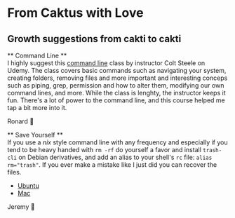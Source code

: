 # From Caktus with Love

## Growth suggestions from cakti to cakti

** Command Line ** <br>
I highly suggest this [command line](https://www.udemy.com/course/the-linux-command-line-bootcamp/) class by instructor Colt Steele on Udemy. The class covers basic commands such as navigating your system, creating folders, removing files and more important and interesting conceps such as piping, grep, permission and how to alter them, modifying our own command lines, and more. While the class is lenghty, the instructor keeps it fun. There's a lot of power to the command line, and this course helped me tap a bit more into it.

Ronard 🌵

** Save Yourself ** <br>
If you use a *nix* style command line with any frequency and especially if you tend to be heavy handed with `rm -rf` do yourself a favor and install `trash-cli` on Debian derivatives, and add an alias to your shell's `rc` file: `alias rm="trash"`. If you ever make a mistake like I just did you can recover the files.

* [Ubuntu](https://manpages.ubuntu.com/manpages/jammy/en/man1/trash-put.1.html)
* [Mac](https://formulae.brew.sh/formula/trash-cli)

Jeremy 🌵
